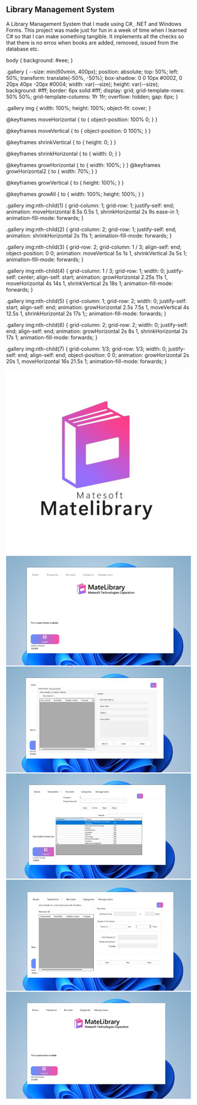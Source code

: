 <h2>Library Management System</h2>
A Library Management System that I made using C#, .NET and Windows Forms. This project was made just for fun in a week of time when I learned C# so that I can make something tangible. It implements all the checks so that there is no erros when books are added, removed, issued from the database etc.

body {
  background: #eee;
}

.gallery {
  --size: min(60vmin, 400px);
  position: absolute;
  top: 50%;
  left: 50%;
  transform: translate(-50%, -50%);
  box-shadow: 
    0 0 10px #0002,
    0 20px 40px -20px #0004;
  width: var(--size);
  height: var(--size);
  background: #fff;
  border: 6px solid #fff;
  display: grid;
  grid-template-rows: 50% 50%;
  grid-template-columns: 1fr 1fr;
  overflow: hidden;
  gap: 6px;
}

.gallery img {
  width: 100%;
  height: 100%;
  object-fit: cover;
}

@keyframes moveHorizontal {
  to {
    object-position: 100% 0;
  }
}

@keyframes moveVertical {
  to {
    object-position: 0 100%;
  }
}

@keyframes shrinkVertical {
  to {
    height: 0;
  }
}

@keyframes shrinkHorizontal {
  to {
    width: 0;
  }
}


@keyframes growHorizontal {
  to {
    width: 100%;
  }
}
@keyframes growHorizontal2 {
  to {
    width: 70%;
  }
}

@keyframes growVertical {
  to {
    height: 100%;
  }
}


@keyframes growAll {
  to {
    width: 100%;
    height: 100%;
  }
}

.gallery img:nth-child(1) {
  grid-column: 1;
  grid-row: 1;
  justify-self: end;
  animation: 
    moveHorizontal 8.5s 0.5s 1,
    shrinkHorizontal 2s 9s ease-in 1;
  animation-fill-mode: forwards;
}

.gallery img:nth-child(2) {
  grid-column: 2;
  grid-row: 1;
  justify-self: end;
  animation: 
    shrinkHorizontal 2s 11s 1;
  animation-fill-mode: forwards;
}

.gallery img:nth-child(3) {
  grid-row: 2;
  grid-column: 1 / 3;
  align-self: end;
  object-position: 0 0;
  animation:
    moveVertical 5s 1s 1,
    shrinkVertical 3s 5s 1;
  animation-fill-mode: forwards;
}

.gallery img:nth-child(4) {
  grid-column: 1 / 3;
  grid-row: 1;
  width: 0;
  justify-self: center;
  align-self: start;
  animation: 
    growHorizontal 2.25s 11s 1,
    moveHorizontal 4s 14s 1,
    shrinkVertical 2s 18s 1;
  animation-fill-mode: forwards;
}

.gallery img:nth-child(5) {
  grid-column: 1;
  grid-row: 2;
  width: 0;
  justify-self: start;
  align-self: end;
  animation: 
    growHorizontal 2.5s 7.5s 1,
    moveVertical 4s 12.5s 1,
    shrinkHorizontal 2s 17s 1;;
  animation-fill-mode: forwards;
}

.gallery img:nth-child(6) {
  grid-column: 2;
  grid-row: 2;
  width: 0;
  justify-self: end;
  align-self: end;
  animation: 
    growHorizontal 2s 8s 1,
    shrinkHorizontal 2s 17s 1;
  animation-fill-mode: forwards;
}

.gallery img:nth-child(7) {
  grid-column: 1/3;
  grid-row: 1/3;
  width: 0;
  justify-self: end;
  align-self: end;
  object-position: 0 0;
  animation: 
    growHorizontal 2s 20s 1,
    moveHorizontal 16s 21.5s 1;
  animation-fill-mode: forwards;
}

<div class="gallery">
  <img src="1.jpg" alt="" />
  <img src="2.jpg" alt="" />
  <img src="3.jpg" alt="" />
   <img src="4.jpg" alt="" />
  <img src="5.jpg" alt="" />
  <img src=6.jpg" alt="" />
</div>
